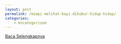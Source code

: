 ```yaml
---
layout: post
permalink: /mimpi-melihat-bayi-dikubur-hidup-hidup/
categories:
    - Uncategorized
---
```


[Baca Selengkapnya](/05)